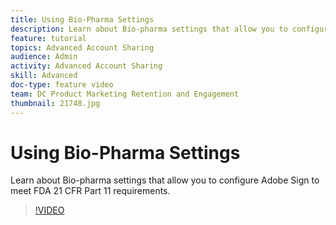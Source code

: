 ```yaml
---
title: Using Bio-Pharma Settings
description: Learn about Bio-pharma settings that allow you to configure Adobe Sign to meet FDA 21 CFR Part 11 requirements.
feature: tutorial
topics: Advanced Account Sharing
audience: Admin
activity: Advanced Account Sharing
skill: Advanced
doc-type: feature video
team: DC Product Marketing Retention and Engagement
thumbnail: 21748.jpg
---
```


# Using Bio-Pharma Settings

Learn about Bio-pharma settings that allow you to configure Adobe Sign to meet FDA 21 CFR Part 11 requirements.

>[!VIDEO](https://video.tv.adobe.com/v/21748?hidetitle=true)